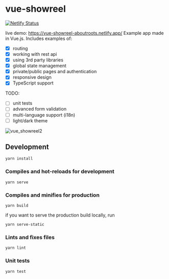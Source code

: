 # vue-showreel

[![Netlify Status](https://api.netlify.com/api/v1/badges/9230fc8b-cd16-421a-b136-927023e71d52/deploy-status)](https://app.netlify.com/sites/vue-showreel-aboutroots/deploys)

live demo: https://vue-showreel-aboutroots.netlify.app/
Example app made in Vue.js. Includes examples of:

- [x] routing
- [x] working with rest api
- [x] using 3rd party libraries
- [x] global state management
- [x] private/public pages and authentication
- [x] responsive design
- [x] TypeScript support

TODO:

- [ ] unit tests
- [ ] advanced form validation
- [ ] multi-language support (i18n)
- [ ] light/dark theme

![vue_showreel2](https://user-images.githubusercontent.com/17732172/174875618-273603e7-6360-416f-a9fc-f58728b42075.gif)

## Development

```
yarn install
```

### Compiles and hot-reloads for development

```
yarn serve
```

### Compiles and minifies for production

```
yarn build
```

if you want to serve the production build locally, run

```
yarn serve-static
```

### Lints and fixes files

```
yarn lint
```

### Unit tests

```
yarn test
```
